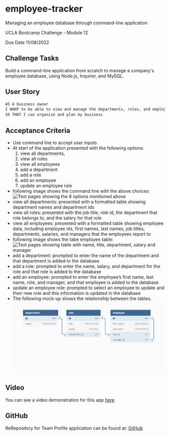# employee-tracker
Managing an employee database through command-line application

UCLA Bootcamp Challenge  - Module 12

Due Date 11/08/2022

## Challenge Tasks

Build a command-line application from scratch to manage a company's employee database, using Node.js, Inquirer, and MySQL.

## User Story

```md
AS A business owner
I WANT to be able to view and manage the departments, roles, and employees in my company
SO THAT I can organize and plan my business
```

## Acceptance Criteria

- Use command line to accept user inputs
- At start of the application presented with the following options: 
    1. view all departments,
    2. view all roles
    3. view all employees
    4. add a department
    5. add a role
    6. add an employee
    7. update an employee role
- following image shows the command line with the above choices:
![Text pages showing the 8 options mentioned above]()
- view all departments: presented with a formatted table showing department names and department ids
- view all roles: presented with the job title, role id, the department that role belongs to, and the salary for that role
- view all employees: presented with a formatted table showing employee data, including employee ids, first names, last names, job titles, departments, salaries, and managers that the employees report to
- following image shows the tabe employee table:
![Text pages showing table with name, title, department, salary and manager]()
- add a department: prompted to enter the name of the department and that department is added to the database
- add a role: prompted to enter the name, salary, and department for the role and that role is added to the database
- add an employee: prompted to enter the employee’s first name, last name, role, and manager, and that employee is added to the database
- update an employee role: prompted to select an employee to update and their new role and this information is updated in the database
- The following mock-up shows the relationship between the tables.
![Mockup of 3 tables showing the rows and columns with titles](./Assets/12-sql-homework-demo-01.png)

## Video
You can see a video demonstration for this app [here]()

## GitHub 
ReRepository for Team Profile application can be found at: [GitHub](https://github.com/Me-ross/employee-tracker)
